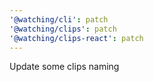 ```yaml
---
'@watching/cli': patch
'@watching/clips': patch
'@watching/clips-react': patch
---
```


Update some clips naming
